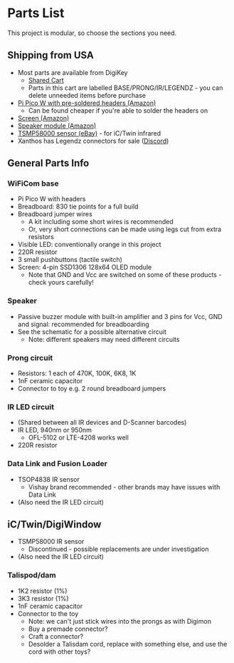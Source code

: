 # Parts List

This project is modular, so choose the sections you need.

## Shipping from USA
- Most parts are available from DigiKey
    - [Shared Cart](https://www.digikey.com/short/745zd0nz)
    - Parts in this cart are labelled BASE/PRONG/IR/LEGENDZ - you can delete unneeded items before purchase
- [Pi Pico W with pre-soldered headers (Amazon)](https://www.amazon.com/Pico-Raspberry-Pre-Soldered-Dual-core-Processor/dp/B0BK9W4H2Q/)
    - Can be found cheaper if you're able to solder the headers on
- [Screen (Amazon)](https://www.amazon.com/HiLetgo-Serial-128X64-Display-Color/dp/B06XRBTBTB/)
- [Speaker module (Amazon)](https://www.amazon.com/Tegg-Passive-Speaker-Arduino-Raspberry/dp/B07PRTMF89/)
- [TSMP58000 sensor (eBay)](https://www.ebay.com/itm/285265795138) - for iC/Twin infrared
- Xanthos has Legendz connectors for sale ([Discord](buy_premade.md))

## General Parts Info

### WiFiCom base
- Pi Pico W with headers
- Breadboard: 830 tie points for a full build
- Breadboard jumper wires
    - A kit including some short wires is recommended
    - Or, very short connections can be made using legs cut from extra resistors
- Visible LED: conventionally orange in this project
- 220R resistor
- 3 small pushbuttons (tactile switch)
- Screen: 4-pin SSD1306 128x64 OLED module
    - Note that GND and Vcc are switched on some of these products - check yours carefully!

### Speaker
- Passive buzzer module with built-in amplifier and 3 pins for Vcc, GND and signal: recommended for breadboarding
- See the schematic for a possible alternative circuit
    - Note: different speakers may need different circuits

### Prong circuit
- Resistors: 1 each of 470K, 100K, 6K8, 1K
- 1nF ceramic capacitor
- Connector to toy e.g. 2 round breadboard jumpers

### IR LED circuit
- (Shared between all IR devices and D-Scanner barcodes)
- IR LED, 940nm or 950nm
    - OFL-5102 or LTE-4208 works well
- 220R resistor

### Data Link and Fusion Loader
- TSOP4838 IR sensor
    - Vishay brand recommended - other brands may have issues with Data Link
- (Also need the IR LED circuit)

## iC/Twin/DigiWindow
- TSMP58000 IR sensor
    - Discontinued - possible replacements are under investigation
- (Also need the IR LED circuit)

### Talispod/dam
- 1K2 resistor (1%)
- 3K3 resistor (1%)
- 1nF ceramic capacitor
- Connector to the toy
    - Note: we can't just stick wires into the prongs as with Digimon
    - Buy a premade connector?
    - Craft a connector?
    - Desolder a Talisdam cord, replace with something else, and use the cord with other toys?
